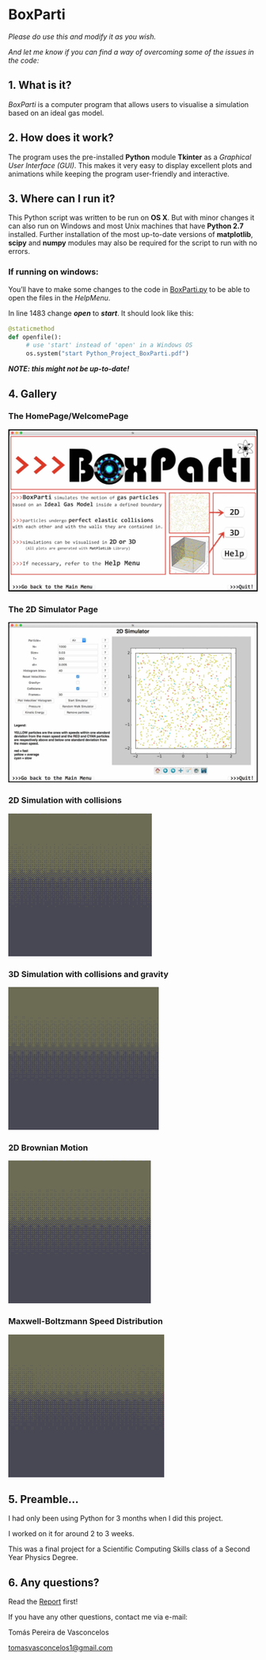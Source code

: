 # BoxParti
*Please do use this and modify it as you wish.*

*And let me know if you can find a way of overcoming some of the issues in the code:*

## 1. What is it?
*BoxParti* is a computer program that allows users to visualise a simulation based on an ideal gas model. 

## 2. How does it work? 
The program uses the pre-installed **Python** module **Tkinter** as a *Graphical User Interface (GUI)*. This makes it very easy to display excellent plots and animations while keeping the program user-friendly and interactive.

## 3. Where can I run it?
This Python script was written to be run on **OS X**. But with minor changes it can also run on Windows and most Unix machines that have **Python 2.7** installed. Further installation of the most up-to-date versions of **matplotlib**, **scipy** and **numpy** modules may also be required for the script to run with no errors.
### If running on windows: 
You’ll have to make some changes to the code in [BoxParti.py](BoxParti.py) to be able to open the files in the *HelpMenu*.

In line 1483 change **_open_** to **_start_**. It should look like this: 
```python
@staticmethod
def openfile():
     # use 'start' instead of 'open' in a Windows OS
     os.system("start Python_Project_BoxParti.pdf")
```
**_NOTE: this might not be up-to-date!_**

## 4. Gallery
### The HomePage/WelcomePage
![welcome page](readme_gallery/WelcomePage.jpg)

### The 2D Simulator Page
![2D Page](readme_gallery/2DPage.jpg)

### 2D Simulation with collisions
![2D](readme_gallery/2D_SIM.gif)

### 3D Simulation with collisions and gravity
![3D](readme_gallery/3D_SIM.gif)

### 2D Brownian Motion
![Brownian Motion](readme_gallery/brownian.gif)

### Maxwell-Boltzmann Speed Distribution
![MB](readme_gallery/MB.gif)


## 5. Preamble… 
I had only been using Python for 3 months when I did this project.

I worked on it for around 2 to 3 weeks.

This was a final project for a Scientific Computing Skills class of a  Second Year Physics Degree.


## 6. Any questions? 
Read the [Report](Python_Project_BoxParti.pdf) first!



If you have any other questions, contact me via e-mail:

Tomás Pereira de Vasconcelos

tomasvasconcelos1@gmail.com 
